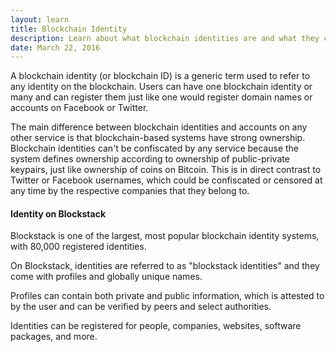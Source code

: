 ```yaml
---
layout: learn
title: Blockchain Identity
description: Learn about what blockchain identities are and what they can be used for.
date: March 22, 2016
---
```


A blockchain identity (or blockchain ID) is a generic term used to refer to any identity on the blockchain. Users can have one blockchain identity or many and can register them just like one would register domain names or accounts on Facebook or Twitter.

The main difference between blockchain identities and accounts on any other service is that blockchain-based systems have strong ownership. Blockchain identities can't be confiscated by any service because the system defines ownership according to ownership of public-private keypairs, just like ownership of coins on Bitcoin. This is in direct contrast to Twitter or Facebook usernames, which could be confiscated or censored at any time by the respective companies that they belong to.

#### Identity on Blockstack

Blockstack is one of the largest, most popular blockchain identity systems, with 80,000 registered identities.

On Blockstack, identities are referred to as "blockstack identities" and they come with profiles and globally unique names.

Profiles can contain both private and public information, which is attested to by the user and can be verified by peers and select authorities.

Identities can be registered for people, companies, websites, software packages, and more.
